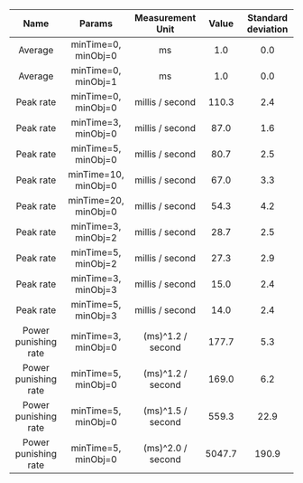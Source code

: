 |Name|Params|Measurement Unit|Value|Standard deviation|
| :---: | :---: | :---: | :---: | :---: |
|Average|minTime=0, minObj=0|ms|1.0|0.0|
|Average|minTime=0, minObj=1|ms|1.0|0.0|
|Peak rate|minTime=0, minObj=0|millis / second|110.3|2.4|
|Peak rate|minTime=3, minObj=0|millis / second|87.0|1.6|
|Peak rate|minTime=5, minObj=0|millis / second|80.7|2.5|
|Peak rate|minTime=10, minObj=0|millis / second|67.0|3.3|
|Peak rate|minTime=20, minObj=0|millis / second|54.3|4.2|
|Peak rate|minTime=3, minObj=2|millis / second|28.7|2.5|
|Peak rate|minTime=5, minObj=2|millis / second|27.3|2.9|
|Peak rate|minTime=3, minObj=3|millis / second|15.0|2.4|
|Peak rate|minTime=5, minObj=3|millis / second|14.0|2.4|
|Power punishing rate|minTime=3, minObj=0|(ms)^1.2 / second|177.7|5.3|
|Power punishing rate|minTime=5, minObj=0|(ms)^1.2 / second|169.0|6.2|
|Power punishing rate|minTime=5, minObj=0|(ms)^1.5 / second|559.3|22.9|
|Power punishing rate|minTime=5, minObj=0|(ms)^2.0 / second|5047.7|190.9|
